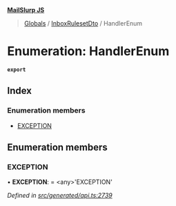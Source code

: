 **[MailSlurp JS](../README.md)**

> [Globals](../README.md) / [InboxRulesetDto](../modules/inboxrulesetdto.md) / HandlerEnum

# Enumeration: HandlerEnum

**`export`** 

## Index

### Enumeration members

* [EXCEPTION](inboxrulesetdto.handlerenum.md#exception)

## Enumeration members

### EXCEPTION

•  **EXCEPTION**:  = \<any>'EXCEPTION'

*Defined in [src/generated/api.ts:2739](https://github.com/mailslurp/mailslurp-client/blob/730b817/src/generated/api.ts#L2739)*
